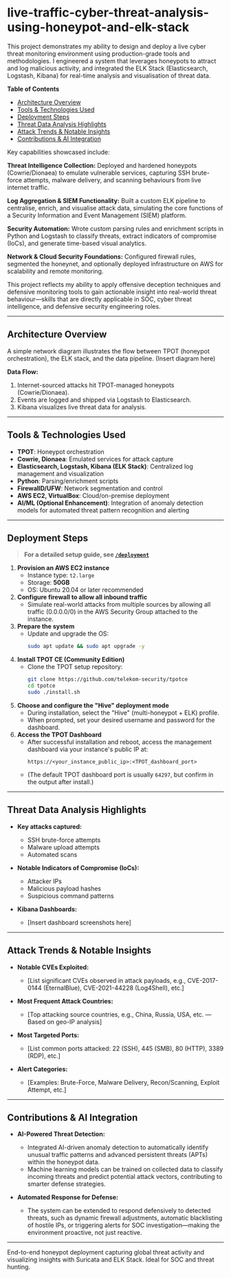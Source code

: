 # live-traffic-cyber-threat-analysis-using-honeypot-and-elk-stack
This project demonstrates my ability to design and deploy a live cyber threat monitoring environment using production-grade tools and methodologies. I engineered a system that leverages honeypots to attract and log malicious activity, and integrated the ELK Stack (Elasticsearch, Logstash, Kibana) for real-time analysis and visualisation of threat data.

**Table of Contents**
- [Architecture Overview](#architecture-overview)
- [Tools & Technologies Used](#tools--technologies-used)
- [Deployment Steps](#deployment-steps)
- [Threat Data Analysis Highlights](#threat-data-analysis-highlights)
- [Attack Trends & Notable Insights](#attack-trends--notable-insights)
- [Contributions & AI Integration](#contributions--ai-integration)

Key capabilities showcased include:

**Threat Intelligence Collection:** Deployed and hardened honeypots (Cowrie/Dionaea) to emulate vulnerable services, capturing SSH brute-force attempts, malware delivery, and scanning behaviours from live internet traffic.

**Log Aggregation & SIEM Functionality:** Built a custom ELK pipeline to centralise, enrich, and visualise attack data, simulating the core functions of a Security Information and Event Management (SIEM) platform.

**Security Automation:** Wrote custom parsing rules and enrichment scripts in Python and Logstash to classify threats, extract indicators of compromise (IoCs), and generate time-based visual analytics.

**Network & Cloud Security Foundations:** Configured firewall rules, segmented the honeynet, and optionally deployed infrastructure on AWS for scalability and remote monitoring.

This project reflects my ability to apply offensive deception techniques and defensive monitoring tools to gain actionable insight into real-world threat behaviour—skills that are directly applicable in SOC, cyber threat intelligence, and defensive security engineering roles.

---

## Architecture Overview

A simple network diagram illustrates the flow between TPOT (honeypot orchestration), the ELK stack, and the data pipeline. (Insert diagram here)

**Data Flow:**  
1. Internet-sourced attacks hit TPOT-managed honeypots (Cowrie/Dionaea).  
2. Events are logged and shipped via Logstash to Elasticsearch.  
3. Kibana visualizes live threat data for analysis.

---

## Tools & Technologies Used

- **TPOT**: Honeypot orchestration
- **Cowrie, Dionaea**: Emulated services for attack capture
- **Elasticsearch, Logstash, Kibana (ELK Stack)**: Centralized log management and visualization
- **Python**: Parsing/enrichment scripts
- **FirewallD/UFW**: Network segmentation and control
- **AWS EC2, VirtualBox**: Cloud/on-premise deployment
- **AI/ML (Optional Enhancement)**: Integration of anomaly detection models for automated threat pattern recognition and alerting

---

## Deployment Steps

> **For a detailed setup guide, see [`/deployment`](./deployment)**

1. **Provision an AWS EC2 instance**  
   - Instance type: `t2.large`  
   - Storage: **50GB**  
   - OS: Ubuntu 20.04 or later recommended  
2. **Configure firewall to allow all inbound traffic**  
   - Simulate real-world attacks from multiple sources by allowing all traffic (0.0.0.0/0) in the AWS Security Group attached to the instance.
3. **Prepare the system**  
   - Update and upgrade the OS:
     ```bash
     sudo apt update && sudo apt upgrade -y
     ```
4. **Install TPOT CE (Community Edition)**
   - Clone the TPOT setup repository:
     ```bash
     git clone https://github.com/telekom-security/tpotce
     cd tpotce
     sudo ./install.sh
     ```
5. **Choose and configure the "Hive" deployment mode**
   - During installation, select the "Hive" (multi-honeypot + ELK) profile.
   - When prompted, set your desired username and password for the dashboard.
6. **Access the TPOT Dashboard**
   - After successful installation and reboot, access the management dashboard via your instance's public IP at:
     ```
     https://<your_instance_public_ip>:<TPOT_dashboard_port>
     ```
   - (The default TPOT dashboard port is usually `64297`, but confirm in the output after install.)

---

## Threat Data Analysis Highlights

- **Key attacks captured:**  
  - SSH brute-force attempts  
  - Malware upload attempts  
  - Automated scans

- **Notable Indicators of Compromise (IoCs):**  
  - Attacker IPs  
  - Malicious payload hashes  
  - Suspicious command patterns

- **Kibana Dashboards:**  
  - [Insert dashboard screenshots here]

---

## Attack Trends & Notable Insights

- **Notable CVEs Exploited:**  
  - [List significant CVEs observed in attack payloads, e.g., CVE-2017-0144 (EternalBlue), CVE-2021-44228 (Log4Shell), etc.]

- **Most Frequent Attack Countries:**  
  - [Top attacking source countries, e.g., China, Russia, USA, etc. — Based on geo-IP analysis]

- **Most Targeted Ports:**  
  - [List common ports attacked: 22 (SSH), 445 (SMB), 80 (HTTP), 3389 (RDP), etc.]

- **Alert Categories:**  
  - [Examples: Brute-Force, Malware Delivery, Recon/Scanning, Exploit Attempt, etc.]

---

## Contributions & AI Integration

- **AI-Powered Threat Detection:**  
  - Integrated AI-driven anomaly detection to automatically identify unusual traffic patterns and advanced persistent threats (APTs) within the honeypot data.  
  - Machine learning models can be trained on collected data to classify incoming threats and predict potential attack vectors, contributing to smarter defense strategies.

- **Automated Response for Defense:**  
  - The system can be extended to respond defensively to detected threats, such as dynamic firewall adjustments, automatic blacklisting of hostile IPs, or triggering alerts for SOC investigation—making the environment proactive, not just reactive.

---

End-to-end honeypot deployment capturing global threat activity and visualizing insights with Suricata and ELK Stack. Ideal for SOC and threat hunting.
